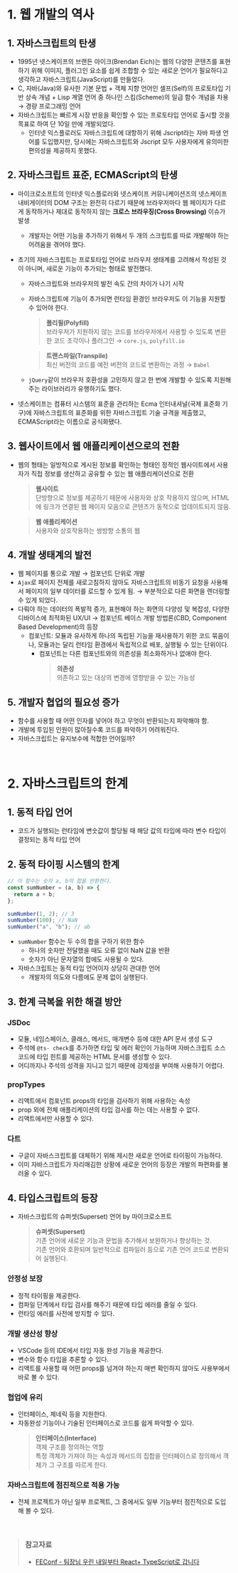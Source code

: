 # 1. 웹 개발의 역사

## 1. 자바스크립트의 탄생

- 1995년 넷스케이프의 브랜든 아이크(Brendan Eich)는 웹의 다양한 콘텐츠를 표현하기 위해 이미지, 플러그인 요소를 쉽게 조합할 수 있는 새로운 언어가 필요하다고 생각하고 자바스크립트(JavaScript)를 만들었다.
- C, 자바(Java)와 유사한 기본 문법 + 객체 지향 언어인 셀프(Self)의 프로토타입 기반 상속 개념 + Lisp 계열 언어 중 하나인 스킴(Scheme)의 일급 함수 개념을 차용 → 경량 프로그래밍 언어
- 자바스크립트는 빠르게 시장 반응을 확인할 수 있는 프로토타입 언어로 출시할 것을 목표로 하여 단 10일 만에 개발되었다.
  - 인터넷 익스플로러도 자바스크립트에 대항하기 위해 Jscript라는 자바 파생 언어를 도입했지만, 당시에는 자바스크립트와 Jscript 모두 사용자에게 유의미한 편의성을 제공하지 못했다.

## 2. 자바스크립트 표준, ECMAScript의 탄생

- 마이크로소프트의 인터넷 익스플로러와 넷스케이프 커뮤니케이션즈의 넷스케이프 내비게이터의 DOM 구조는 완전히 다르기 때문에 브라우저마다 웹 페이지가 다르게 동작하거나 제대로 동작하지 않는 **크로스 브라우징(Cross Browsing)** 이슈가 발생
  - 개발자는 어떤 기능을 추가하기 위해서 두 개의 스크립트를 따로 개발해야 하는 어려움을 겪어야 했다.
- 초기의 자바스크립트는 프로토타입 언어로 브라우저 생태계를 고려해서 작성된 것이 아니며, 새로운 기능이 추가되는 형태로 발전했다.

  - 자바스크립트와 브라우저의 발전 속도 간의 차이가 나기 시작
  - 자바스크립트에 기능이 추가되면 런타임 환경인 브라우저도 이 기능을 지원할 수 있어야 한다.

    > **폴리필(Polyfill)**  
    > 브라우저가 지원하지 않는 코드를 브라우저에서 사용할 수 있도록 변환한 코드 조각이나 플러그인 → `core.js`, `polyfill.io`

    > **트랜스파일(Transpile)**  
    > 최신 버전의 코드를 예전 버전의 코드로 변환하는 과정 → `Babel`

  - `jQuery`같이 브라우저 호환성을 고민하지 않고 한 번에 개발할 수 있도록 지원해주는 라이브러리가 유행하기도 했다.

- 넷스케이프는 컴퓨터 시스템의 표준을 관리하는 Ecma 인터내셔널(국제 표준화 기구)에 자바스크립트의 표준화를 위한 자바스크립트 기술 규격을 제출했고, ECMAScript라는 이름으로 공식화됐다.

## 3. 웹사이트에서 웹 애플리케이션으로의 전환

- 웹의 형태는 일방적으로 게시된 정보를 확인하는 형태인 정적인 웹사이트에서 사용자가 직접 정보를 생산하고 공유할 수 있는 웹 애플리케이션으로 전환

  > **웹사이트**  
  > 단방향으로 정보를 제공하기 때문에 사용자와 상호 작용하지 않으며, HTML에 링크가 연결된 웹 페이지 모음으로 콘텐츠가 동적으로 업데이트되지 않음.

  > **웹 애플리케이션**  
  > 사용자와 상호작용하는 쌍방향 소통의 웹

## 4. 개발 생태계의 발전

- 웹 페이지를 통으로 개발 → 컴포넌트 단위로 개발
- `Ajax`로 페이지 전체를 새로고침하지 않아도 자바스크립트의 비동기 요청을 사용해서 페이지의 일부 데이터를 로드할 수 있게 됨. → 부분적으로 다른 화면을 렌더링할 수 있게 되었다.
- 다뤄야 하는 데이터의 폭발적 증가, 표현해야 하는 화면의 다양성 및 복잡성, 다양한 디바이스에 최적화된 UX/UI → 컴포넌트 베이스 개발 방법론(CBD, Component Based Development)의 등장
  - 컴포넌트: 모듈과 유사하게 하나의 독립된 기능을 재사용하기 위한 코드 묶음이나, 모듈과는 달리 런타임 환경에서 독립적으로 배포, 실행될 수 있는 단위이다.
    - 컴포넌트는 다른 컴포넌트와의 의존성을 최소화하거나 없애야 한다.
      > **의존성**  
      > 의존하고 있는 대상의 변경에 영향받을 수 있는 가능성

## 5. 개발자 협업의 필요성 증가

- 함수를 사용할 때 어떤 인자를 넣어야 하고 무엇이 반환되는지 파악해야 함.
- 개발에 투입된 인원이 많아질수록 코드를 파악하기 어려워진다.
- 자바스크립트는 유지보수에 적합한 언어일까?

&nbsp;

# 2. 자바스크립트의 한계

## 1. 동적 타입 언어

- 코드가 실행되는 런타임에 변숫값이 할당될 때 해당 값의 타입에 따라 변수 타입이 결정되는 동적 타입 언어

## 2. 동적 타이핑 시스템의 한계

```js
// 이 함수는 숫자 a, b의 합을 반환한다.
const sumNumber = (a, b) => {
  return a + b;
};

sumNumber(1, 2); // 3
sumNumber(100); // NaN
sumNumber("a", "b"); // ab
```

- `sumNumber` 함수는 두 수의 합을 구하기 위한 함수
  - 하나의 숫자만 전달했을 때도 오류 없이 NaN 값을 반환
  - 숫자가 아닌 문자열의 합에도 사용될 수 있다.
- 자바스크립트는 동적 타입 언어이자 상당히 관대한 언어
  - 개발자의 의도와 다름에도 문제 없이 실행된다.

## 3. 한계 극복을 위한 해결 방안

### JSDoc

- 모듈, 네임스페이스, 클래스, 메서드, 매개변수 등에 대한 API 문서 생성 도구
- 주석에 `@ts- check`를 추가하면 타입 및 에러 확인이 가능하며 자바스크립트 소스코드에 타입 힌트를 제공하는 HTML 문서를 생성할 수 있다.
- 어디까지나 주석의 성격을 지니고 있기 때문에 강제성을 부여해 사용하기 어렵다.

### propTypes

- 리액트에서 컴포넌트 props의 타입을 검사하기 위해 사용하는 속성
- prop 외에 전체 애플리케이션의 타입 검사를 하는 데는 사용할 수 없다.
- 리액트에서만 사용할 수 있다.

### 다트

- 구글이 자바스크립트를 대체하기 위해 제시한 새로운 언어로 타이핑이 가능하다.
- 이미 자바스크립트가 자리매김한 상황에 새로운 언어의 등장은 개발의 파편화를 불러올 수 있다.

## 4. 타입스크립트의 등장

- 자바스크립트의 슈퍼셋(Superset) 언어 by 마이크로소프트
  > **슈퍼셋(Superset)**  
  > 기존 언어에 새로운 기능과 문법을 추가해서 보완하거나 향상하는 것.  
  > 기존 언어와 호환되며 일반적으로 컴파일러 등으로 기존 언어 코드로 변환되어 실행된다.

### 안정성 보장

- 정적 타이핑을 제공한다.
- 컴파일 단계에서 타입 검사를 해주기 때문에 타입 에러를 줄일 수 있다.
- 런타임 에러를 사전에 방지할 수 있다.

### 개발 생산성 향상

- VSCode 등의 IDE에서 타입 자동 완성 기능을 제공한다.
- 변수와 함수 타입을 추론할 수 있다.
- 리액트를 사용할 때 어떤 props를 넘겨야 하는지 매번 확인하지 않아도 사용부에서 바로 볼 수 있다.

### 협업에 유리

- 인터페이스, 제네릭 등을 지원한다.
- 자동완성 기능이나 기술된 인터페이스로 코드를 쉽게 파악할 수 있다.
  > **인터페이스(Interface)**  
  > 객체 구조를 정의하는 역할  
  > 특정 객체가 가져야 하는 속성과 메서드의 집합을 인터페이스로 정의해서 객체가 그 구조를 따르게 한다.

### 자바스크립트에 점진적으로 적용 가능

- 전체 프로젝트가 아닌 일부 프로젝트, 그 중에서도 일부 기능부터 점진적으로 도입해 볼 수 있다.

&nbsp;

> ### 참고자료
>
> - [FEConf - 팀장님 우린 내일부터 React+ TypeScript로 갑니다](https://www.youtube.com/watch?v=bpr8ASZny5c)
